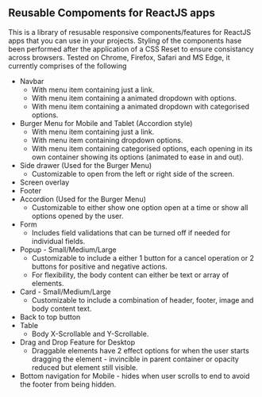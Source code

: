 ## Reusable Compoments for ReactJS apps ##
This is a library of resusable responsive components/features for ReactJS apps that you can use in your projects. Styling of the components hase been performed after the application of a CSS Reset to ensure consistancy across browsers. Tested on Chrome, Firefox, Safari and MS Edge, it currently comprises of the following
* Navbar
    * With menu item containing just a link.
    * With menu item containing a animated dropdown with options.
    * With menu item containing a animated dropdown with categorised options.
* Burger Menu for Mobile and Tablet (Accordion style)
    * With menu item containing just a link.
    * With menu item containing dropdown options.
    * With menu item containing categorised options, each opening in its own container showing its options (animated to ease in and out).
* Side drawer (Used for the Burger Menu)
    * Customizable to open from the left or right side of the screen.
* Screen overlay
* Footer
* Accordion (Used for the Burger Menu)
    * Customizable to either show one option open at a time or show all options opened by the user.
* Form
    * Includes field validations that can be turned off if needed for individual fields.
* Popup - Small/Medium/Large
    * Customizable to include a either 1 button for a cancel operation or 2 buttons for positive and negative actions.
    * For flexibility, the body content can either be text or array of elements.
* Card - Small/Medium/Large
    * Customizable to include a combination of header, footer, image and body content text.
* Back to top button
* Table
    * Body X-Scrollable and Y-Scrollable.
* Drag and Drop Feature for Desktop
    * Draggable elements have 2 effect options for when the user starts dragging the element - invincible in parent container or opacity reduced but element still visible.
* Bottom navigation for Mobile - hides when user scrolls to end to avoid the footer from being hidden.